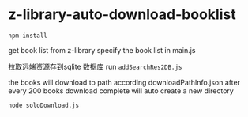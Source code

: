 # z-library-auto-download-booklist

`npm install`

get book list from z-library specify the book list in main.js

拉取远端资源存到sqlite 数据库
run `addSearchRes2DB.js`


the books will download to path according downloadPathInfo.json
after every 200 books download complete will auto create a new directory


`node soloDownload.js`
